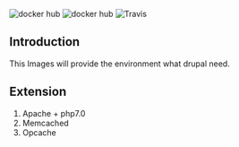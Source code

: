 ![docker hub](https://img.shields.io/docker/pulls/cobenash/php4drupal.svg?style=flat-square)
![docker hub](https://img.shields.io/docker/stars/cobenash/php4drupal.svg?style=flat-square)
![Travis](https://img.shields.io/travis/cobenash/php4drupal.svg?style=flat-square)

## Introduction
This Images will provide the environment what drupal need.

## Extension
1. Apache + php7.0
2. Memcached
3. Opcache
